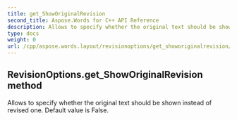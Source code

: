 ```yaml
---
title: get_ShowOriginalRevision
second_title: Aspose.Words for C++ API Reference
description: Allows to specify whether the original text should be shown instead of revised one. Default value is False. 
type: docs
weight: 0
url: /cpp/aspose.words.layout/revisionoptions/get_showoriginalrevision/
---
```

## RevisionOptions.get_ShowOriginalRevision method


Allows to specify whether the original text should be shown instead of revised one. Default value is False. 

